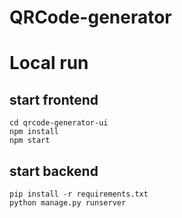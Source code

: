 # QRCode-generator

# Local run

## start frontend
``` 
cd qrcode-generator-ui 
npm install
npm start
```


## start backend
```
pip install -r requirements.txt
python manage.py runserver
```
